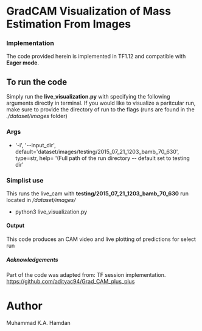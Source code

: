# GradCAM Visualization of Mass Estimation From Images
### Implementation
The code provided herein is implemented in TF1.12 and compatible with **Eager mode**.

## To run the code
Simply run the **live_visualization.py** with specifying the following arguments directly in terminal.
If you would like to visualize a paritcular run, make sure to provide the directory of run to the flags (runs are found in the  *./dataset/images* folder)

### Args
* '-i', '--input_dir', default='dataset/images/testing/2015_07_21_1203_bamb_70_630', type=str, help= '(Full path of the run directory -- default set to testing dir'

### Simplist use  
This runs the live_cam with **testing/2015_07_21_1203_bamb_70_630** run located in *_/dataset/images/_* 
 - python3 live_visualization.py

#### Output
This code produces an CAM video and live plotting of predictions for select run

##### Acknowledgements
Part of the code was adapted from:
TF session implementation.
https://github.com/adityac94/Grad_CAM_plus_plus


# Author
Muhammad K.A. Hamdan
